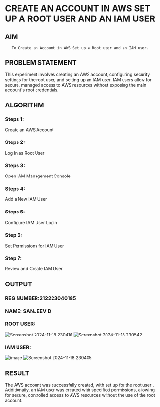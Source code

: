  # CREATE AN  ACCOUNT IN AWS SET UP A ROOT USER AND AN IAM USER 
  ## AIM
       To Create an Account in AWS Set up a Root user and an IAM user.
## PROBLEM STATEMENT
 This experiment involves creating an AWS account, configuring security settings for the root user, and setting up an IAM user. IAM users allow for secure, managed access to AWS resources without exposing the main account's root credentials.

## ALGORITHM
### Steps 1:
Create an AWS Account

### Steps 2:
Log In as Root User

### Steps 3:
Open IAM Management Console

### Steps 4:
Add a New IAM User

### Steps 5:
Configure IAM User Login

### Step 6:
Set Permissions for IAM User

### Step 7:
Review and Create IAM User

## OUTPUT
### REG NUMBER:212223040185
### NAME: SANJEEV D

### ROOT USER:
![Screenshot 2024-11-18 230416](https://github.com/user-attachments/assets/f6c43eeb-da20-43d6-a38a-08055ec7139a)
![Screenshot 2024-11-18 230542](https://github.com/user-attachments/assets/36cc7d2f-b209-4ae7-9e5b-ca397449bbbc)

### IAM USER:
![image](https://github.com/user-attachments/assets/5571c8f2-3d45-4798-9ed9-2aa55ba67e01)
![Screenshot 2024-11-18 230405](https://github.com/user-attachments/assets/326a4203-ba07-4ba2-b53d-dabad7d40d00)

## RESULT
The AWS account was successfully created, with set up for the root user . Additionally, an IAM user was created with specified permissions, allowing for secure, controlled access to AWS resources without the use of the root account.

  


